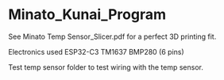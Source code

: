 # Minato_Kunai_Program
 See Minato Temp Sensor_Slicer.pdf for a perfect 3D printing fit.

 Electronics used
    ESP32-C3 
    TM1637
    BMP280 (6 pins)

Test temp sensor folder to test wiring with the temp sensor.